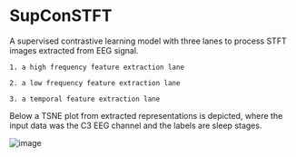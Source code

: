 # SupConSTFT
A supervised contrastive learning model with three lanes to process STFT images extracted from EEG signal.

    1. a high frequency feature extraction lane
    
    2. a low frequency feature extraction lane
    
    3. a temporal feature extraction lane

    

Below a TSNE plot from extracted representations is depicted, where the input data was the C3 EEG channel and the labels are sleep stages.

![image](https://github.com/user-attachments/assets/5ea55b4c-bee4-4a09-aec0-d84728f3a72d)

